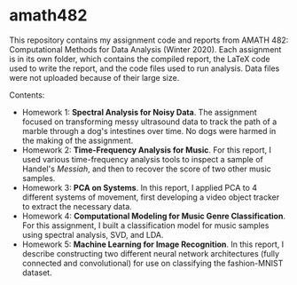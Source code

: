 # amath482
 
This repository contains my assignment code and reports from AMATH 482: Computational Methods for Data Analysis (Winter 2020). Each assignment is in its own folder, which contains the compiled report, the LaTeX code used to write the report, and the code files used to run analysis. Data files were not uploaded because of their large size.

Contents:
* Homework 1: **Spectral Analysis for Noisy Data**. The assignment focused on transforming messy ultrasound data to track the path of a marble through a dog's intestines over time. No dogs were harmed in the making of the assignment.
* Homework 2: **Time-Frequency Analysis for Music**. For this report, I used various time-frequency analysis tools to inspect a sample of Handel's *Messiah*, and then to recover the score of two other music samples.
* Homework 3: **PCA on Systems**. In this report, I applied PCA to 4 different systems of movement, first developing a video object tracker to extract the necessary data.
* Homework 4: **Computational Modeling for Music Genre Classification**. For this assignment, I built a classification model for music samples using spectral analysis, SVD, and LDA.
* Homework 5: **Machine Learning for Image Recognition**. In this report, I describe constructing two different neural network architectures (fully connected and convolutional) for use on classifying the fashion-MNIST dataset.
